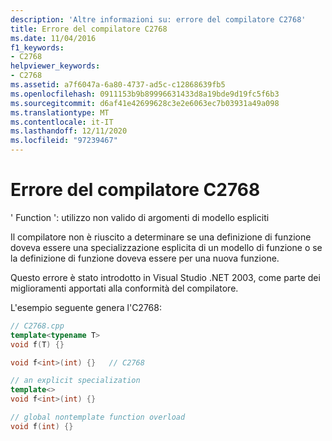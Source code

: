 ```yaml
---
description: 'Altre informazioni su: errore del compilatore C2768'
title: Errore del compilatore C2768
ms.date: 11/04/2016
f1_keywords:
- C2768
helpviewer_keywords:
- C2768
ms.assetid: a7f6047a-6a80-4737-ad5c-c12868639fb5
ms.openlocfilehash: 0911153b9b89996631433d8a19bde9d19fc5f6b3
ms.sourcegitcommit: d6af41e42699628c3e2e6063ec7b03931a49a098
ms.translationtype: MT
ms.contentlocale: it-IT
ms.lasthandoff: 12/11/2020
ms.locfileid: "97239467"
---
```

# <a name="compiler-error-c2768"></a>Errore del compilatore C2768

' Function ': utilizzo non valido di argomenti di modello espliciti

Il compilatore non è riuscito a determinare se una definizione di funzione doveva essere una specializzazione esplicita di un modello di funzione o se la definizione di funzione doveva essere per una nuova funzione.

Questo errore è stato introdotto in Visual Studio .NET 2003, come parte dei miglioramenti apportati alla conformità del compilatore.

L'esempio seguente genera l'C2768:

```cpp
// C2768.cpp
template<typename T>
void f(T) {}

void f<int>(int) {}   // C2768

// an explicit specialization
template<>
void f<int>(int) {}

// global nontemplate function overload
void f(int) {}
```

